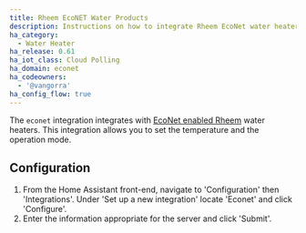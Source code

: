 ```yaml
---
title: Rheem EcoNET Water Products
description: Instructions on how to integrate Rheem EcoNet water heaters into Home Assistant.
ha_category:
  - Water Heater
ha_release: 0.61
ha_iot_class: Cloud Polling
ha_domain: econet
ha_codeowners:
  - '@vangorra'
ha_config_flow: true
---
```


The `econet` integration integrates with [EcoNet enabled Rheem](https://www.rheem.com/EcoNet/Home) water heaters.
This integration allows you to set the temperature and the operation mode.

## Configuration

1. From the Home Assistant front-end, navigate to 'Configuration' then 'Integrations'. Under 'Set up a new integration' locate 'Econet' and click 'Configure'.
2. Enter the information appropriate for the server and click 'Submit'.
